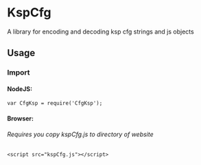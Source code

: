 # KspCfg
A library for encoding and decoding ksp cfg strings and js objects

## Usage

### Import
#### NodeJS: 
```
var CfgKsp = require('CfgKsp');
```
#### Browser:
###### Requires you copy kspCfg.js to directory of website
```
<script src="kspCfg.js"></script>
```
